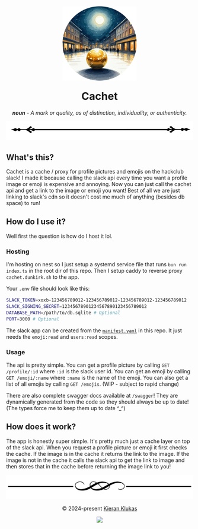 <h1 align="center">
    <img src="https://raw.githubusercontent.com/taciturnaxolotl/cachet/master/.github/images/cachet.webp" width="200" alt="Logo"/><br/>
    <img src="https://raw.githubusercontent.com/taciturnaxolotl/carriage/master/.github/images/transparent.png" height="45" width="0px"/>
    Cachet
    <img src="https://raw.githubusercontent.com/taciturnaxolotl/carriage/master/.github/images/transparent.png" height="30" width="0px"/>
</h1>

<p align="center">
    <i><b>noun</b> - A mark or quality, as of distinction, individuality, or authenticity.</i>
</p>

<p align="center">
	<img src="https://raw.githubusercontent.com/taciturnaxolotl/carriage/master/.github/images/line-break-thin.svg" />
</p>

## What's this?

Cachet is a cache / proxy for profile pictures and emojis on the hackclub slack! I made it because calling the slack api every time you want a profile image or emoji is expensive and annoying. Now you can just call the cachet api and get a link to the image or emoji you want! Best of all we are just linking to slack's cdn so it doesn't cost me much of anything (besides db space) to run!

## How do I use it?

Well first the question is how do I host it lol.

### Hosting

I'm hosting on nest so I just setup a systemd service file that runs `bun run index.ts` in the root dir of this repo. Then I setup caddy to reverse proxy `cachet.dunkirk.sh` to the app.

Your `.env` file should look like this:

```bash
SLACK_TOKEN=xoxb-123456789012-123456789012-123456789012-123456789012
SLACK_SIGNING_SECRET=12345678901234567890123456789012
DATABASE_PATH=/path/to/db.sqlite # Optional
PORT=3000 # Optional
```

The slack app can be created from the [`manifest.yaml`](./manifest.yaml) in this repo. It just needs the `emoji:read` and `users:read` scopes.

### Usage

The api is pretty simple. You can get a profile picture by calling `GET /profile/:id` where `:id` is the slack user id. You can get an emoji by calling `GET /emoji/:name` where `:name` is the name of the emoji. You can also get a list of all emojis by calling `GET /emojis`. (WIP - subject to rapid change)

There are also complete swagger docs available at `/swagger`! They are dynamically generated from the code so they should always be up to date! (The types force me to keep them up to date ^_^)

## How does it work?

The app is honestly super simple. It's pretty much just a cache layer on top of the slack api. When you request a profile picture or emoji it first checks the cache. If the image is in the cache it returns the link to the image. If the image is not in the cache it calls the slack api to get the link to image and then stores that in the cache before returning the image link to you!

<p align="center">
	<img src="https://raw.githubusercontent.com/taciturnaxolotl/carriage/master/.github/images/line-break.svg" />
</p>

<p align="center">
	&copy 2024-present <a href="https://github.com/taciturnaxolotl">Kieran Klukas</a>
</p>

<p align="center">
	<a href="https://github.com/taciturnaxolotl/carriage/blob/master/LICENSE.md"><img src="https://img.shields.io/static/v1.svg?style=for-the-badge&label=License&message=AGPL 3.0&logoColor=d9e0ee&colorA=363a4f&colorB=b7bdf8"/></a>
</p>
